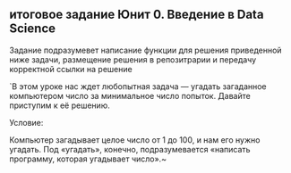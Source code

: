 ## итоговое задание Юнит 0. Введение в Data Science

Задание подразумевет написание функции для решения приведенной ниже задачи, размещение решения в репозитрарии и передачу корректной ссылки на решение

`В этом уроке нас ждет любопытная задача — угадать загаданное компьютером число за минимальное число попыток. Давайте приступим к её решению.

Условие:

Компьютер загадывает целое число от 1 до 100, и нам его нужно угадать.
Под «угадать», конечно, подразумевается «написать программу, которая угадывает число».~